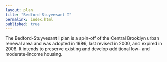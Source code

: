 ```yaml
---
layout: plan
title: "Bedford-Stuyvesant I"
permalink: index.html
published: true
---
```


The Bedford-Stuyvesant I plan is a spin-off of the Central Brooklyn urban renewal area and was adopted in 1986, last revised in 2000, and expired in 2008. It intends to preserve existing and develop additional low- and moderate-income housing.